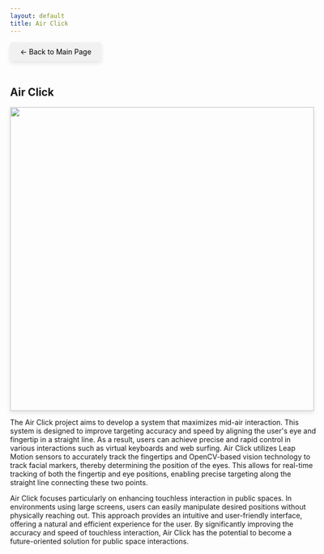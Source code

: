 ```yaml
---
layout: default
title: Air Click
---
```


<style>
  .back-button {
    font-size: 1em;
    display: inline-block;
    margin-bottom: 20px;
    text-decoration: none;
    color: #000;
    background-color: #f1f1f1;
    padding: 10px 20px;
    border-radius: 5px;
    box-shadow: 0 4px 8px rgba(0, 0, 0, 0.1);
  }

  .content {
    width: 120%;
  }

  .img-shadow {
    width: 600px; /* Adjust the width as needed */
    height: auto;
    box-shadow: 0 4px 8px rgba(0, 0, 0, 0.1);
  }
</style>


<a href="{{ '/' | relative_url }}" class="back-button">← Back to Main Page</a>

<div class="content">

<h2>Air Click</h2>
<img src="{{ '/images/Air Click.gif' | relative_url }}" class="img-shadow">
<p>The Air Click project aims to develop a system that maximizes mid-air interaction. This system is designed to improve targeting accuracy and speed by aligning the user's eye and fingertip in a straight line. As a result, users can achieve precise and rapid control in various interactions such as virtual keyboards and web surfing. Air Click utilizes Leap Motion sensors to accurately track the fingertips and OpenCV-based vision technology to track facial markers, thereby determining the position of the eyes. This allows for real-time tracking of both the fingertip and eye positions, enabling precise targeting along the straight line connecting these two points.</p>

<p>Air Click focuses particularly on enhancing touchless interaction in public spaces. In environments using large screens, users can easily manipulate desired positions without physically reaching out. This approach provides an intuitive and user-friendly interface, offering a natural and efficient experience for the user. By significantly improving the accuracy and speed of touchless interaction, Air Click has the potential to become a future-oriented solution for public space interactions.</p>
</div>

